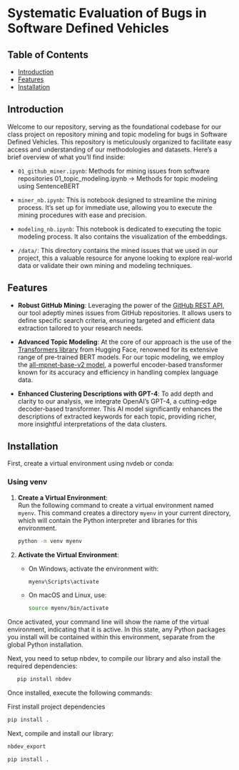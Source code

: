 Systematic Evaluation of Bugs in Software Defined Vehicles
================

<!-- WARNING: THIS FILE WAS AUTOGENERATED! DO NOT EDIT! -->

## Table of Contents

- [Introduction](#introduction)
- [Features](#features)
- [Installation](#installation)

## Introduction

Welcome to our repository, serving as the foundational codebase for our
class project on repository mining and topic modeling for bugs in
Software Defined Vehicles. This repository is meticulously organized to
facilitate easy access and understanding of our methodologies and
datasets. Here’s a brief overview of what you’ll find inside:

- `01_github_miner.ipynb`: Methods for mining issues from software
  repositories 01_topic_modeling.ipynb -\> Methods for topic modeling
  using SentenceBERT

- `miner_nb.ipynb`: This is notebook designed to streamline the mining
  process. It’s set up for immediate use, allowing you to execute the
  mining procedures with ease and precision.

- `modeling_nb.ipynb`: This notebook is dedicated to executing the topic
  modeling process. It also contains the visualization of the
  embeddings.

- `/data/`: This directory contains the mined issues that we used in our
  project, this a valuable resource for anyone looking to explore
  real-world data or validate their own mining and modeling techniques.

## Features

- **Robust GitHub Mining**: Leveraging the power of the [GitHub REST
  API](https://docs.github.com/en/rest/issues?apiVersion=2022-11-28),
  our tool adeptly mines issues from GitHub repositories. It allows
  users to define specific search criteria, ensuring targeted and
  efficient data extraction tailored to your research needs.

- **Advanced Topic Modeling**: At the core of our approach is the use of
  the [Transformers library](https://pypi.org/project/transformers/)
  from Hugging Face, renowned for its extensive range of pre-trained
  BERT models. For our topic modeling, we employ the [all-mpnet-base-v2
  model](https://huggingface.co/sentence-transformers/all-mpnet-base-v2),
  a powerful encoder-based transformer known for its accuracy and
  efficiency in handling complex language data.

- **Enhanced Clustering Descriptions with GPT-4**: To add depth and
  clarity to our analysis, we integrate OpenAI’s GPT-4, a cutting-edge
  decoder-based transformer. This AI model significantly enhances the
  descriptions of extracted keywords for each topic, providing richer,
  more insightful interpretations of the data clusters.

## Installation

First, create a virtual environment using nvdeb or conda:

### Using venv

1.  **Create a Virtual Environment**:  
    Run the following command to create a virtual environment named
    `myenv`. This command creates a directory `myenv` in your current
    directory, which will contain the Python interpreter and libraries
    for this environment.

    ``` bash
    python -m venv myenv
    ```

2.  **Activate the Virtual Environment**:

    - On Windows, activate the environment with:

      ``` bash
      myenv\Scripts\activate
      ```

    - On macOS and Linux, use:

      ``` bash
      source myenv/bin/activate
      ```

Once activated, your command line will show the name of the virtual
environment, indicating that it is active. In this state, any Python
packages you install will be contained within this environment, separate
from the global Python installation.

Next, you need to setup nbdev, to compile our library and also install
the required dependencies:

``` bash
   pip install nbdev
```

Once installed, execute the following commands:

First install project dependencies

``` bash
pip install .
```

Next, compile and install our library:

``` bash
nbdev_export
```

``` bash
pip install .
```
